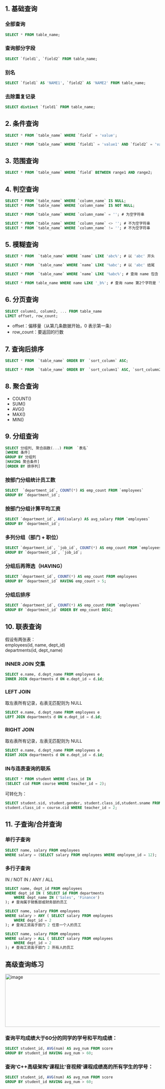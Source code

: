 ## 1. 基础查询
### 全部查询
```SQL
SELECT * FROM table_name;
```
### 查询部分字段
```SQL
SELECT `field1`, `field2` FROM table_name;
```
### 别名
```SQL
SELECT `field1` AS 'NAME1', `field2` AS 'NAME2' FROM table_name;
```
### 去除重复记录
```SQL
SELECT distinct `field1` FROM table_name;
```
## 2. 条件查询
```SQL
SELECT * FROM `table_name` WHERE `field` = 'value';
```
```SQL
SELECT * FROM `table_name` WHERE `field1` = 'value1' AND `field2` = 'value2';
```
## 3. 范围查询
```SQL
SELECT * FROM `table_name` WHERE `field` BETWEEN range1 AND range2;
```
## 4. 判空查询
```SQL
SELECT * FROM `table_name` WHERE `column_name` IS NULL;
SELECT * FROM `table_name` WHERE `column_name` IS NOT NULL;
```
```SQL
SELECT * FROM `table_name` WHERE `column_name` = ''; # 为空字符串

SELECT * FROM `table_name` WHERE `column_name` <> ''; # 不为空字符串
SELECT * FROM `table_name` WHERE `column_name` != ''; # 不为空字符串
```
## 5. 模糊查询
```SQL
SELECT * FROM  `table_name` WHERE `name` LIKE 'abc%'; # 以 'abc' 开头
```
```SQL
SELECT * FROM  `table_name` WHERE `name` LIKE '%abc'; # 以 'abc' 结尾
```
```SQL
SELECT * FROM  `table_name` WHERE `name` LIKE '%abc%'; # 查询 name 包含 'abc'
```
```SQL
SELECT * FROM table_name WHERE name LIKE '_b%'; # 查询 name 第2个字符是 'b'
```

## 6. 分页查询
```SQL
SELECT column1, column2, ... FROM table_name
LIMIT offset, row_count;
```
- offset：偏移量（从第几条数据开始，0 表示第一条）
- row_count：要返回的行数

## 7. 查询后排序
```SQL
SELECT * FROM  `table_name` ORDER BY  `sort_column` ASC;
```
```SQL
SELECT * FROM  `table_name` ORDER BY  `sort_column1` ASC, `sort_column2` DESC;
```
## 8. 聚合查询
- COUNT()
- SUM()
- AVG()
- MAX()
- MIN()
## 9. 分组查询
```SQL
SELECT 分组列, 聚合函数(...) FROM  `表名`
[WHERE 条件]
GROUP BY 分组列
[HAVING 聚合条件]
[ORDER BY 排序列]
```
### 按部门分组统计员工数
```SQL
SELECT  `department_id`, COUNT(*) AS emp_count FROM `employees`
GROUP BY `department_id`;
```

### 按部门分组计算平均工资
```SQL
SELECT `department_id`, AVG(salary) AS avg_salary FROM `employees`
GROUP BY `department_id`;
```

### 多列分组（部门 + 职位）
```SQL
SELECT `department_id`, `job_id`, COUNT(*) AS emp_count FROM `employees`
GROUP BY `department_id`, `job_id`;
```

### 分组后再筛选（HAVING）
```SQL
SELECT `department_id`, COUNT(*) AS emp_count FROM employees
GROUP BY `department_id` HAVING emp_count > 5;
```
### 分组后排序
```SQL
SELECT `department_id`, COUNT(*) AS emp_count FROM `employees`
GROUP BY `department_id` ORDER BY emp_count DESC;
```

## 10. 联表查询
假设有两张表：<br>
employees(id, name, dept_id)<br>
departments(id, dept_name)<br>
### INNER JOIN 交集
```SQL
SELECT e.name, d.dept_name FROM employees e
INNER JOIN departments d ON e.dept_id = d.id;
```
### LEFT JOIN
取左表所有记录，右表无匹配则为 NULL
```SQL
SELECT e.name, d.dept_name FROM employees e
LEFT JOIN departments d ON e.dept_id = d.id;
```
### RIGHT JOIN
取右表所有记录，左表无匹配则为 NULL
```SQL
SELECT e.name, d.dept_name FROM employees e
RIGHT JOIN departments d ON e.dept_id = d.id;
```

### IN与连表查询的联系
```SQL
SELECT * FROM student WHERE class_id IN 
(SELECT cid FROM course WHERE teacher_id = 2);
```
可转化为：
```SQL
SELECT student.sid, student.gender, student.class_id,student.sname FROM student INNER JOIN course ON
student.class_id = course.cid WHERE teacher_id = 2;
```
## 11. 子查询/合并查询
### 单行子查询
```SQL
SELECT name, salary FROM employees
WHERE salary = (SELECT salary FROM employees WHERE employee_id = 12);
```
### 多行子查询
IN / NOT IN / ANY / ALL
```SQL
SELECT name, dept_id FROM employees
WHERE dept_id IN ( SELECT id FROM departments
    WHERE dept_name IN ('Sales', 'Finance')
); # 查询属于销售部或财务部的员工
```
```SQL
SELECT name, salary FROM employees
WHERE salary > ANY ( SELECT salary FROM employees
    WHERE dept_id = 2
); # 查询工资高于部门 2 任意一个人的员工
```
```SQL
SELECT name, salary FROM employees
WHERE salary > ALL ( SELECT salary FROM employees
    WHERE dept_id = 2
); # 查询工资高于部门 2 所有人的员工
```
## 高级查询练习
<img width="875" height="172" alt="image" src="https://github.com/user-attachments/assets/b487a15d-5d36-4fcd-b371-7e506d4e161d" />

### 查询平均成绩大于60分的同学的学号和平均成绩：
```SQL
SELECT student_id, AVG(num) AS avg_num FROM score
GROUP BY student_id HAVING avg_num > 60; 
```
### 查询'C++高级架构'课程比'音视频'课程成绩高的所有学生的学号：
```SQL
SELECT student_id, AVG(num) AS avg_num FROM score
GROUP BY student_id HAVING avg_num > 60; 
```
